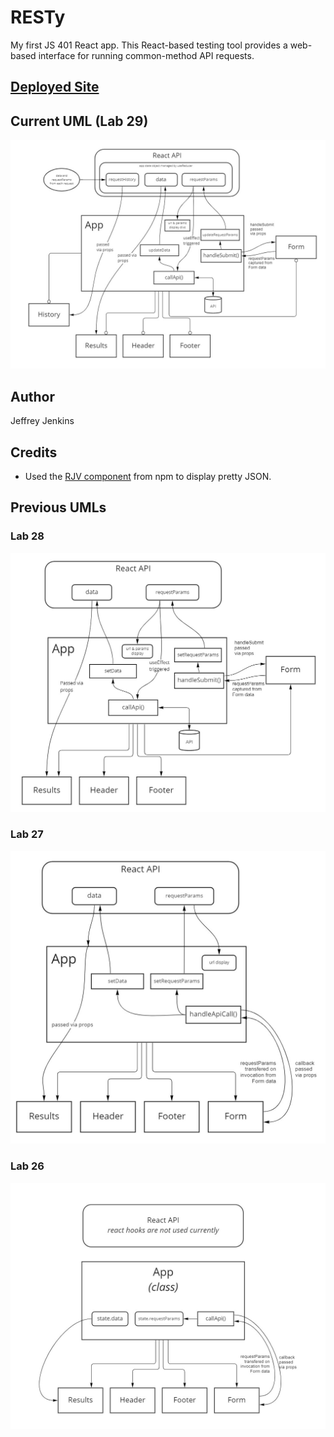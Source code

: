 # RESTy

My first JS 401 React app. This React-based testing tool provides a web-based interface for running common-method API requests.

## [Deployed Site](https://jeffreyjtech.github.io/resty/)

## Current UML (Lab 29)

![My UML showing how props and reducers are being used in the Lab 29 version](./assets/lab-29-uml.jpg)

## Author

Jeffrey Jenkins

## Credits

- Used the [RJV component](https://www.npmjs.com/package/react-json-view) from npm to display pretty JSON.

## Previous UMLs

### Lab 28

![My UML showing how props and state are being used in the Lab 28 version](./assets/lab-28-uml.jpg)

### Lab 27

![My UML showing how props and state are being used in the Lab 27 version](./assets/lab-27-uml.jpg)

### Lab 26

![My UML showing how props and state are being used in the Lab 26 version](./assets/lab-26-uml.jpg)

